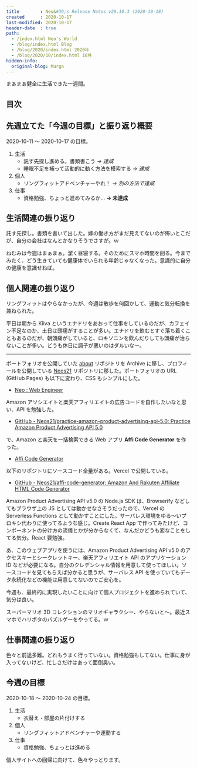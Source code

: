 ```yaml
---
title        : Neo&#39;s Release Notes v29.10.3 (2020-10-18)
created      : 2020-10-17
last-modified: 2020-10-17
header-date  : true
path:
  - /index.html Neo's World
  - /blog/index.html Blog
  - /blog/2020/index.html 2020年
  - /blog/2020/10/index.html 10月
hidden-info:
  original-blog: Murga
---
```


まぁまぁ健全に生活できた一週間。

## 目次

## 先週立てた「今週の目標」と振り返り概要

2020-10-11 〜 2020-10-17 の目標。

1. 生活
    - 託す先探し進める。書類書こう _→ 達成_
    - 睡眠不足を補って活動的に動く方法を模索する _→ 達成_
2. 個人
    - リングフィットアドベンチャーやれ！ _→ 別の方法で達成_
3. 仕事
    - 資格勉強、ちょっと進めてみるか… __→ 未達成__

## 生活関連の振り返り

託す先探し。書類を書いて出した。嫁の働き方がまだ見えてないのが怖いとこだが、自分の会社はなんとかなりそうでさすが。ｗ

ねむみは今週はまぁまぁ。潔く昼寝する。そのためにスマホ時間を削る。今までみたく、どう生きていても健康体でいられる年齢じゃなくなった。意識的に自分の健康を意識せねば。

## 個人関連の振り返り

リングフィットはやらなかったが、今週は散歩を何回かして、運動と気分転換を兼ねられた。

平日は朝から Kiiva というエナドリをあおって仕事をしているのだが、カフェイン不足なのか、土日は頭痛がすることが多い。エナドリを飲むとすぐ落ち着くこともあるのだが、朝頭痛がしていると、ロキソニンを飲んだりしても頭痛が治らないことが多い。どうも休日に調子が悪いのはダルいなー。

---

ポートフォリオを公開していた [about](https://github.com/Neos21/about) リポジトリを Archive に移し、プロフィールを公開している [Neos21](https://github.com/Neos21/Neos21) リポジトリに移した。ポートフォリオの URL (GitHub Pages) も以下に変わり、CSS もシンプルにした。

- [Neo : Web Engineer](https://neos21.github.io/Neos21/)

Amazon アソシエイトと楽天アフィリエイトの広告コードを自作したいなと思い、API を勉強した。

- [GitHub - Neos21/practice-amazon-product-advertising-api-5.0: Practice Amazon Product Advertising API 5.0](https://github.com/Neos21/practice-amazon-product-advertising-api-5.0)

で、Amazon と楽天を一括検索できる Web アプリ __Affi Code Generator__ を作った。

- [Affi Code Generator](https://affi-code-generator.vercel.app/)

以下のリポジトリにソースコード全量がある。Vercel で公開している。

- [GitHub - Neos21/affi-code-generator: Amazon And Rakuten Affiliate HTML Code Generator](https://github.com/Neos21/affi-code-generator)

Amazon Product Advertising API v5.0 の Node.js SDK は、Browserify などしてもブラウザ上の JS としては動かせなさそうだったので、Vercel の Serverless Functions として動かすことにした。サーバレス環境をゆる〜いプロキシ代わりに使ってるような感じ。Create React App で作ってみたけど、コンポーネントの分け方の流儀とかが分からなくて、なんだかどうも変なことをしてる気分。React 要勉強。

あ、このウェブアプリを使うには、Amazon Product Advertising API v5.0 のアクセスキーとシークレットキー、楽天アフィリエイト API のアプリケーション ID などが必要になる。自分のクレデンシャル情報を用意して使ってほしい。ソースコードを見てもらえば分かると思うが、サーバレス API を使っていてもデータ永続化などの機能は用意してないのでご安心を。

今週も、最終的に実現したいことに向けて個人プロジェクトを進められていて、気分は良い。

スーパーマリオ 3D コレクションのマリオギャラクシー、やらないと〜。最近スマホでハリポタのパズルゲーをやってる。ｗ

## 仕事関連の振り返り

色々と前途多難。どれもうまく行っていない。資格勉強もしてない。仕事に身が入ってないけど、忙しさだけはあって面倒臭い。

## 今週の目標

2020-10-18 〜 2020-10-24 の目標。

1. 生活
    - 衣替え・部屋の片付けする
2. 個人
    - リングフィットアドベンチャーや運動する
3. 仕事
    - 資格勉強、ちょっとは進める

個人サイトへの回帰に向けて、色々やっとります。

